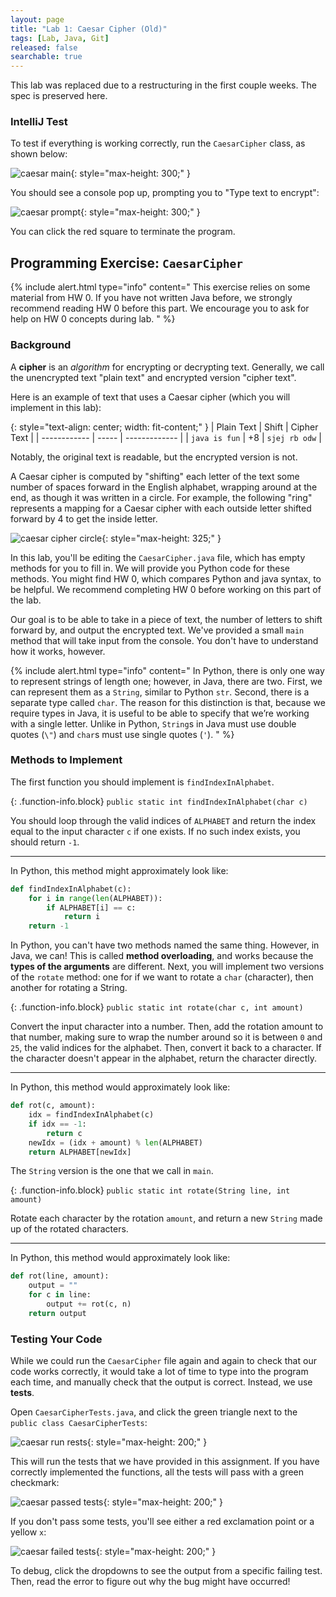 ```yaml
---
layout: page
title: "Lab 1: Caesar Cipher (Old)"
tags: [Lab, Java, Git]
released: false
searchable: true
---
```


This lab was replaced due to a restructuring in the first couple weeks. The
spec is preserved here.

### IntelliJ Test

To test if everything is working correctly, run the `CaesarCipher` class, as
shown below:

![caesar main](img/run_main.png){: style="max-height: 300;" }

You should see a console pop up, prompting you to "Type text to encrypt":

![caesar prompt](img/caesar_prompt.png){: style="max-height: 300;" }

You can click the red square to terminate the program.

<!-- TODO: What if it didn't work? -->

## Programming Exercise: `CaesarCipher`

{% include alert.html type="info" content="
This exercise relies on some material from HW 0. If you have not written Java
before, we strongly recommend reading HW 0 before this part. We encourage
you to ask for help on HW 0 concepts during lab.
" %}

### Background

A **cipher** is an _algorithm_ for encrypting or decrypting text. Generally, we
call the unencrypted text "plain text" and encrypted version "cipher text".

Here is an example of text that uses a Caesar cipher (which you will implement
in this lab):

{: style="text-align: center; width: fit-content;" }
| Plain Text | Shift | Cipher Text |
| ------------ | ----- | ------------- |
| `java is fun` | +8 | `sjej rb odw` |

Notably, the original text is readable, but the encrypted version is not.

A Caesar cipher is computed by "shifting" each letter of the text some number
of spaces forward in the English alphabet, wrapping around at the end, as though
it was written in a circle. For example, the following "ring" represents a
mapping for a Caesar cipher with each outside letter shifted forward by 4 to
get the inside letter.

![caesar cipher circle](img/circle.png){: style="max-height: 325;" }

In this lab, you'll be editing the `CaesarCipher.java` file, which has
empty methods for you to fill in. We will provide you Python code for these
methods. You might find HW 0, which compares Python and java syntax, to be
helpful. We recommend completing HW 0 before working on this part of the lab.

Our goal is to be able to take in a piece of text, the number of letters to
shift forward by, and output the encrypted text. We've provided a small `main`
method that will take input from the console. You don't have to understand how
it works, however.

{% include alert.html type="info" content="
In Python, there is only one way to represent strings of length one; however,
in Java, there are two. First, we can represent them as a `String`, similar to
Python `str`. Second, there is a separate type called `char`. The reason for
this distinction is that, because we require types in Java, it is useful to be
able to specify that we’re working with a single letter. Unlike in Python,
`String`s in Java must use double quotes (`\"`) and `char`s must use single
quotes (`'`).
" %}

### Methods to Implement

The first function you should implement is `findIndexInAlphabet`.

{: .function-info.block}
`public static int findIndexInAlphabet(char c)`

<div markdown="block">

You should loop through the valid indices of `ALPHABET` and return the index
equal to the input character `c` if one exists. If no such index exists, you
should return `-1`.

---

In Python, this method might approximately look like:

```python
def findIndexInAlphabet(c):
    for i in range(len(ALPHABET)):
        if ALPHABET[i] == c:
            return i
    return -1
```

</div>

In Python, you can't have two methods named the same thing. However, in Java,
we can! This is called **method overloading**, and works because the **types of
the arguments** are different. Next, you will implement two versions of the
`rotate` method: one for if we want to rotate a `char` (character), then another
for rotating a String.

{: .function-info.block}
`public static int rotate(char c, int amount)`

<div markdown="block">

Convert the input character into a number. Then, add the rotation amount to
that number, making sure to wrap the number around so it is between `0` and
`25`, the valid indices for the alphabet. Then, convert it back to a character.
If the character doesn't appear in the alphabet, return the character directly.

---

In Python, this method would approximately look like:

```python
def rot(c, amount):
    idx = findIndexInAlphabet(c)
    if idx == -1:
        return c
    newIdx = (idx + amount) % len(ALPHABET)
    return ALPHABET[newIdx]
```

</div>

The `String` version is the one that we call in `main`.

{: .function-info.block}
`public static int rotate(String line, int amount)`

<div markdown="block">

Rotate each character by the rotation `amount`, and return a new `String` made
up of the rotated characters.

---

In Python, this method would approximately look like:

```python
def rot(line, amount):
    output = ""
    for c in line:
        output += rot(c, n)
    return output
```

</div>

### Testing Your Code

While we could run the `CaesarCipher` file again and again to check that our
code works correctly, it would take a lot of time to type into the program each
time, and manually check that the output is correct. Instead, we use **tests**.

Open `CaesarCipherTests.java`, and click the green triangle next to the
`public class CaesarCipherTests`:

![caesar run rests](img/caesar_run_tests.png){: style="max-height: 200;" }

This will run the tests that we have provided in this assignment. If you have
correctly implemented the functions, all the tests will pass with a green
checkmark:

![caesar passed tests](img/caesar_tests_passed.png){: style="max-height: 200;" }

If you don't pass some tests, you'll see either a red exclamation point or a
yellow `x`:

![caesar failed tests](img/caesar_tests_failed.png){: style="max-height: 200;" }

To debug, click the dropdowns to see the output from a specific failing test.
Then, read the error to figure out why the bug might have occurred!
